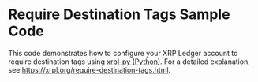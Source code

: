 # Require Destination Tags Sample Code

This code demonstrates how to configure your XRP Ledger account to require destination tags using [xrpl-py (Python)](https://github.com/XRPLF/xrpl-py). For a detailed explanation, see <https://xrpl.org/require-destination-tags.html>.

